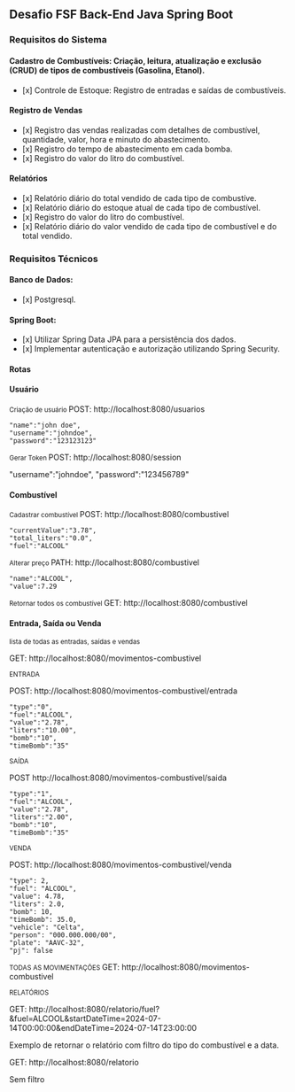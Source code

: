 <h2>Desafio FSF Back-End Java Spring Boot</h2>

<h3> Requisitos do Sistema  </h3>

<h4> Cadastro de Combustíveis: Criação, leitura, atualização e exclusão (CRUD) de tipos de combustíveis (Gasolina, Etanol).
 </h4> 
<ul>
   <li> [x] Controle de Estoque: Registro de entradas e saídas de combustíveis.</li>
</ul>

<h4> Registro de Vendas</h4>

<ul>
    <li> [x] Registro das vendas realizadas com detalhes de combustível, quantidade, valor, hora e minuto do abastecimento. </li>
    <li> [x] Registro do tempo de abastecimento em cada bomba.</li>
    <li> [x] Registro do valor do litro do combustível.</li>

</ul>

<h4> Relatórios</h4>

<ul>
    <li> [x] Relatório diário do total vendido de cada tipo de combustíve.</li>
    <li> [x] Relatório diário do estoque atual de cada tipo de combustível.</li>
    <li> [x] Registro do valor do litro do combustível.</li>
    <li> [x] Relatório diário do valor vendido de cada tipo de combustível e do total vendido. </li>

</ul>

<h3>  Requisitos Técnicos  </h3>

<h4>Banco de Dados:</h4>

<ul>
<li>[x] Postgresql.</li>
</ul>

<h4>Spring Boot:</h4>

<ul>
<li>[x] Utilizar Spring Data JPA para a persistência dos dados.</li>
<li>[x] Implementar autenticação e autorização utilizando Spring Security.</li>
</ul>

<h4> Rotas </h4>

<h4> Usuário </h4>

<small>Criação de usuário </small>
POST: http://localhost:8080/usuarios

    "name":"john doe",
    "username":"johndoe",
    "password":"123123123"

<small> Gerar Token </small>
POST: http://localhost:8080/session

  "username":"johndoe",
  "password":"123456789"



<h4> Combustível </h4>

<small>Cadastrar combustível </small>
POST: http://localhost:8080/combustivel

    "currentValue":"3.78",
    "total_liters":"0.0",
    "fuel":"ALCOOL"

<small>Alterar preço </small>
PATH: http://localhost:8080/combustivel

    "name":"ALCOOL",
    "value":7.29

<small>Retornar todos os combustível </small>
GET: http://localhost:8080/combustivel

<h4> Entrada, Saída ou Venda </h4>

<small> lista de todas as entradas, saídas e vendas </small>

GET: http://localhost:8080/movimentos-combustivel

<small> ENTRADA </small>

POST: http://localhost:8080/movimentos-combustivel/entrada

    "type":"0",
    "fuel":"ALCOOL",
    "value":"2.78",
    "liters":"10.00",
    "bomb":"10",
    "timeBomb":"35"

<small> SAÍDA </small>

POST http://localhost:8080/movimentos-combustivel/saida

    "type":"1",
    "fuel":"ALCOOL",
    "value":"2.78",
    "liters":"2.00",
    "bomb":"10",
    "timeBomb":"35"

<small> VENDA </small>

POST: http://localhost:8080/movimentos-combustivel/venda

    "type": 2,
	"fuel": "ALCOOL",
	"value": 4.78,
	"liters": 2.0,
	"bomb": 10,
	"timeBomb": 35.0,
	"vehicle": "Celta",
	"person": "000.000.000/00",
	"plate": "AAVC-32",
	"pj": false

<small> TODAS AS MOVIMENTAÇÕES </small>
GET: http://localhost:8080/movimentos-combustivel

<small> RELATÓRIOS </small>

GET: http://localhost:8080/relatorio/fuel?&fuel=ALCOOL&startDateTime=2024-07-14T00:00:00&endDateTime=2024-07-14T23:00:00

<p> Exemplo de retornar o relatório com filtro do tipo do combustível e a data. </p>

GET: http://localhost:8080/relatorio

<p> Sem filtro </p>
